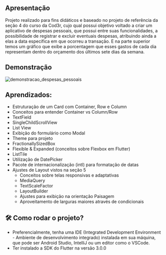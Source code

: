 ## Apresentação 

Projeto realizado para fins didáticos e baseado no projeto de referência da seção 4 do curso da Cod3r, cujo qual possui objetivo voltado a criar um aplicativo de despesas pessoais, que possui entre suas funcionalidades, a possibilidade de registrar e excluir eventuais despesas, atribuindo ainda a elas a data específica em que ocorreu a transação. E na parte superior temos um gráfico que exibe a porcentagem que esses gastos de cada dia representam dentro do orçamento dos últimos sete dias da semana.

## Demonstração 

![demonstracao_despesas_pessoais](https://user-images.githubusercontent.com/109693767/215779015-64cf2371-86ac-47de-977a-390aa2a9dc5b.gif)

## Aprendizados:
* Estruturação de um Card com Container, Row e Column
* Conceitos para entender Container vs Column/Row 
* TextField
* SingleChildScrollView 
* List View
* Exibição do formulário como Modal
* Theme para projeto
* FractionallySizedBox
* Flexible & Expanded (conceitos sobre Flexbox em Flutter)
* ListTile
* Utilização de DatePicker
* Pacote de internacionalização (intl) para formatação de datas
* Ajustes de Layout vistos na seção 5
   * Conceitos sobre telas responsivas e adaptativas
   * MediaQuery 
   * TextScaleFactor 
   * LayoutBuilder   
   * Ajustes para exibição na orientação Paisagem   
   * Aproveitamento de larguras maiores através de condicionais

## :hammer_and_wrench:	Como rodar o projeto? 

* Preferencialmente, tenha uma IDE (Integrated Development Environment - Ambiente de desenvolvimento integrado) instalada em sua máquina, que pode ser Android Studio, IntelliJ ou um editor como o VSCode. 
* Ter instalado a SDK do Flutter na versão 3.0.0
